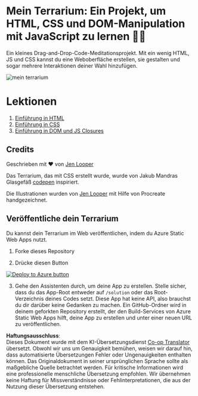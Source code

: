 <!--
CO_OP_TRANSLATOR_METADATA:
{
  "original_hash": "7965cd2bc5dc92ad888dc4c6ab2ab70a",
  "translation_date": "2025-08-24T11:58:42+00:00",
  "source_file": "3-terrarium/README.md",
  "language_code": "de"
}
-->
# Mein Terrarium: Ein Projekt, um HTML, CSS und DOM-Manipulation mit JavaScript zu lernen 🌵🌱

Ein kleines Drag-and-Drop-Code-Meditationsprojekt. Mit ein wenig HTML, JS und CSS kannst du eine Weboberfläche erstellen, sie gestalten und sogar mehrere Interaktionen deiner Wahl hinzufügen.

![mein terrarium](../../../3-terrarium/images/screenshot_gray.png)

# Lektionen

1. [Einführung in HTML](./1-intro-to-html/README.md)  
2. [Einführung in CSS](./2-intro-to-css/README.md)  
3. [Einführung in DOM und JS Closures](./3-intro-to-DOM-and-closures/README.md)  

## Credits

Geschrieben mit ♥️ von [Jen Looper](https://www.twitter.com/jenlooper)  

Das Terrarium, das mit CSS erstellt wurde, wurde von Jakub Mandras Glasgefäß [codepen](https://codepen.io/Rotarepmi/pen/rjpNZY) inspiriert.  

Die Illustrationen wurden von [Jen Looper](http://jenlooper.com) mit Hilfe von Procreate handgezeichnet.  

## Veröffentliche dein Terrarium

Du kannst dein Terrarium im Web veröffentlichen, indem du Azure Static Web Apps nutzt.  

1. Forke dieses Repository  

2. Drücke diesen Button  

[![Deploy to Azure button](https://aka.ms/deploytoazurebutton)](https://portal.azure.com/?feature.customportal=false&WT.mc_id=academic-77807-sagibbon#create/Microsoft.StaticApp)  

3. Gehe den Assistenten durch, um deine App zu erstellen. Stelle sicher, dass du das App-Root entweder auf `/solution` oder das Root-Verzeichnis deines Codes setzt. Diese App hat keine API, also brauchst du dir darüber keine Gedanken zu machen. Ein GitHub-Ordner wird in deinem geforkten Repository erstellt, der den Build-Services von Azure Static Web Apps hilft, deine App zu erstellen und unter einer neuen URL zu veröffentlichen.  

**Haftungsausschluss**:  
Dieses Dokument wurde mit dem KI-Übersetzungsdienst [Co-op Translator](https://github.com/Azure/co-op-translator) übersetzt. Obwohl wir uns um Genauigkeit bemühen, weisen wir darauf hin, dass automatisierte Übersetzungen Fehler oder Ungenauigkeiten enthalten können. Das Originaldokument in seiner ursprünglichen Sprache sollte als maßgebliche Quelle betrachtet werden. Für kritische Informationen wird eine professionelle menschliche Übersetzung empfohlen. Wir übernehmen keine Haftung für Missverständnisse oder Fehlinterpretationen, die aus der Nutzung dieser Übersetzung entstehen.
